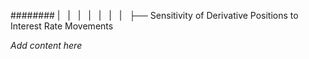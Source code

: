 ######## |   |   |   |   |   |   |   ├── Sensitivity of Derivative Positions to Interest Rate Movements

*Add content here*